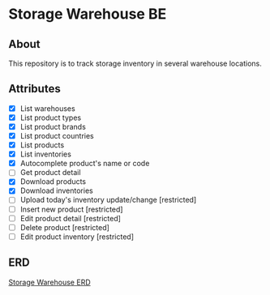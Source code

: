 # Storage Warehouse BE

## About
This repository is to track storage inventory in several warehouse locations.

## Attributes
- [x] List warehouses
- [x] List product types
- [x] List product brands
- [x] List product countries
- [x] List products
- [x] List inventories
- [x] Autocomplete product's name or code
- [ ] Get product detail
- [x] Download products
- [x] Download inventories
- [ ] Upload today's inventory update/change [restricted]
- [ ] Insert new product [restricted]
- [ ] Edit product detail [restricted]
- [ ] Delete product [restricted]
- [ ] Edit product inventory [restricted]

## ERD
[Storage Warehouse ERD](https://docs.google.com/document/d/1Nlp1i7EkEM2Ptw9LyOxHiLD8fSiBXL_NBx3rBWLyVQU/edit?usp=sharing)